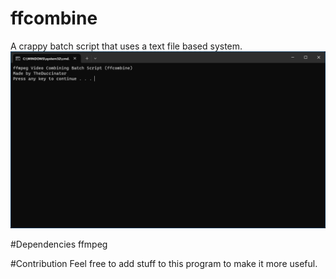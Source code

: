 # ffcombine
A crappy batch script that uses a text file based system.
![Alt text](/screenshot.png?raw=true "Screenshot of ffcombine")

#Dependencies
ffmpeg

#Contribution
Feel free to add stuff to this program to make it more useful.
